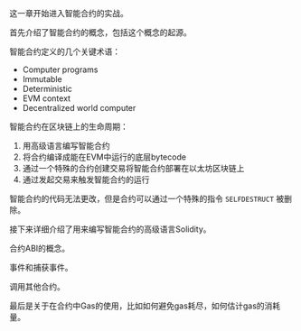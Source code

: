 这一章开始进入智能合约的实战。

首先介绍了智能合约的概念，包括这个概念的起源。

智能合约定义的几个关键术语：

- Computer programs
- Immutable
- Deterministic
- EVM context
- Decentralized world computer

智能合约在区块链上的生命周期：

1. 用高级语言编写智能合约
2. 将合约编译成能在EVM中运行的底层bytecode
3. 通过一个特殊的合约创建交易将智能合约部署在以太坊区块链上
4. 通过发起交易来触发智能合约的运行

智能合约的代码无法更改，但是合约可以通过一个特殊的指令 `SELFDESTRUCT` 被删除。

接下来详细介绍了用来编写智能合约的高级语言Solidity。

合约ABI的概念。

事件和捕获事件。

调用其他合约。

最后是关于在合约中Gas的使用，比如如何避免gas耗尽，如何估计gas的消耗量。
